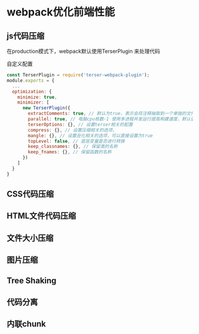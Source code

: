 # webpack优化前端性能

## js代码压缩

在production模式下，webpack默认使用TerserPlugin 来处理代码

自定义配置

```js
const TerserPlugin = require('terser-webpack-plugin');
module.exports = {
  ...
  optimization: {
    minimize: true,
    minimizer: [
      new TerserPlugin({
        extractComments: true, // 默认为true，表示会将注释抽取到一个单独的文件中，开发阶段，可设为false，不保留注释
        parallel: true, // 电脑cpu核数-1 使用多进程并发运行提高构建速度，默认值为true，并发运行默认数量：os.cpus().length - 1
        terserOptions: {}, // 设置terser相关的配置
        compress: {}, // 设置压缩相关的选项，
        mangle: {}, // 设置丑化相关的选项，可以直接设置为true
        topLevel: false, // 底层变量是否进行转换
        keep_classnames: {}, // 保留类的名称
        keep_fnames: {}, // 保留函数的名称
      })
    ]
  }
}

```


## CSS代码压缩

## HTML文件代码压缩

## 文件大小压缩

## 图片压缩

## Tree Shaking

## 代码分离

## 内联chunk
